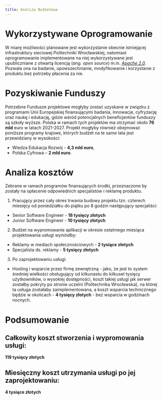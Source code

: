 ```yaml
---
title: Analiza Budżetowa
---
```

# Wykorzystywane Oprogramowanie

W miarę możliwości planowane jest wykorzystanie obecnie istniejącej infrastruktury sieciowej Politechniki Wrocławskiej,
natomiast oprogramowanie implementowane na niej wykorzystywane jest upubliczniane z otwartą licencją (*ang. open source*) m.in. [*Apache 2.0*](https://github.com/matrix-org/synapse/blob/develop/LICENSE). 
Pozwala ona na badanie, upowszechnianie, modyfikowanie i korzystanie z produktu bez potrzeby płacenia za nie.

# Pozyskiwanie Funduszy

Potrzebne Fundusze projektowe mogłyby zostać uzyskane w związku  z programami Unii Europejskiej finansującymi badania, innowacje, cyfryzację oraz naukę i edukację, gdzie wśród potencjalnych beneficjentów funduszy są szkoły wyższe. 
Polska w ramach tych projektów ma otrzymać około **76 mld** euro w latach 2021-2027. 
Projekt mogłyby również obejmować poniższe programy krajowe, których budżet na te same lata jest przewidziany w wysokości: 

- Wiedza Edukacja Rozwój - **4,3 mld euro**, 
- Polska Cyfrowa  – **2 mld euro**.

# Analiza kosztów

Zebrane w ramach programów finansujących środki, przeznaczone by zostały na opłacenie odpowiednich specjalistów i reklamę produktu. 
1. Pracujący przez cały okres trwania budowy projektu tzn. czterech miesięcy od poniedziałku do piątku po 8 godzin następujący specjaliści:
- Senior Software Engineer - **18 tysięcy złotych**
- Junior Software Engineer - **10 tysięcy złotych**
2. Budżet na wypromowanie aplikacji w okresie ostatniego miesiąca projektowania usługi wyniósłby:
- Reklamy w mediach społecznościowych - **2 tysiące złotych**
- Specjalista ds. reklamy - **5 tysięcy złotych**
3. Po zaprojektowaniu usługi:
- Hosting i wsparcie przez firmę zewnętrzną - jako, że jest to system średniej wielkości obsługujący od  kilkunastu do kilkuset tysięcy użytkowników, o wysokiej dostępności, koszt takiej usługi jak serwer zostałby pokryty po stronie uczelni (Politechnika Wrocławska), na której ta usługa zostałaby zaimplementowana, a koszt wsparcia technicznego będzie w okolicach - **4 tysięcy złotych** - bez wsparcia w godzinach nocnych.

# Podsumowanie
## Całkowity koszt stworzenia i wypromowania usługi:
**119 tysięcy złotych**
## Miesięczny koszt utrzymania usługi po jej zaprojektowaniu:
**4 tysiące złotych**







